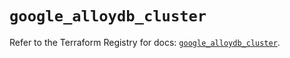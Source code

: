 # `google_alloydb_cluster`

Refer to the Terraform Registry for docs: [`google_alloydb_cluster`](https://registry.terraform.io/providers/hashicorp/google/5.16.0/docs/resources/alloydb_cluster).

